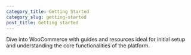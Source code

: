 ```yaml
---
category_title: Getting Started 
category_slug: getting-started
post_title: Getting started
---
```


Dive into WooCommerce with guides and resources ideal for initial setup and understanding the core functionalities of the platform.

